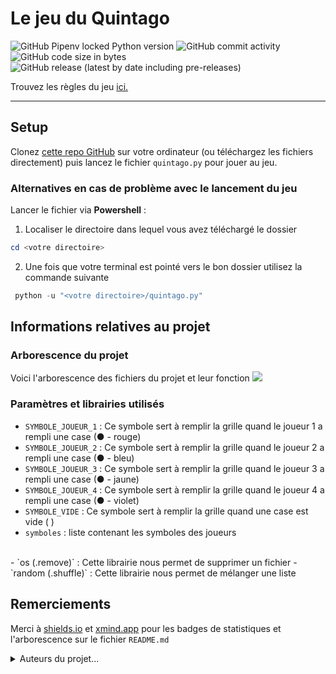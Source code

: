 # Le jeu du Quintago

<img alt="GitHub Pipenv locked Python version" src="https://img.shields.io/github/pipenv/locked/python-version/Louis2675/Pentago?label=Python"> <img alt="GitHub commit activity" src="https://img.shields.io/github/commit-activity/y/Louis2675/Pentago?color=brightgreen"> <img alt="GitHub code size in bytes" src="https://img.shields.io/github/languages/code-size/Louis2675/Pentago?color=blueviolet"> <img alt="GitHub release (latest by date including pre-releases)" src="https://img.shields.io/github/v/release/Louis2675/Pentago?color=yellow&include_prereleases&label=version">

Trouvez les règles du jeu <a href="https://fr.wikipedia.org/wiki/Pentago">ici.</a>
___

## Setup 

<p>Clonez <a href="https://github.com/Louis2675/Pentago">cette repo GitHub</a> sur votre ordinateur (ou téléchargez les fichiers directement) puis lancez le fichier <code>quintago.py</code> pour jouer au jeu.</p>

### Alternatives en cas de problème avec le lancement du jeu

Lancer le fichier via **Powershell** : 

1. Localiser le directoire dans lequel vous avez téléchargé le dossier 
```powershell
cd <votre directoire>
```
2. Une fois que votre terminal est pointé vers le bon dossier utilisez la commande suivante
```powershell
 python -u "<votre directoire>/quintago.py"
```

## Informations relatives au projet

### Arborescence du projet
Voici l'arborescence des fichiers du projet et leur fonction
<a href='https://www.linkpicture.com/view.php?img=LPic640c98b59034f1961891353'><img src='https://www.linkpicture.com/q/Screenshot-2023-03-11-160405.png' type='image'></a>

### Paramètres et librairies utilisés

- `SYMBOLE_JOUEUR_1` : Ce symbole sert à remplir la grille quand le joueur 1 a rempli une case (● - rouge)
- `SYMBOLE_JOUEUR_2` : Ce symbole sert à remplir la grille quand le joueur 2 a rempli une case (● - bleu)
- `SYMBOLE_JOUEUR_3` : Ce symbole sert à remplir la grille quand le joueur 3 a rempli une case (● - jaune)
- `SYMBOLE_JOUEUR_4` : Ce symbole sert à remplir la grille quand le joueur 4 a rempli une case (● - violet)
- `SYMBOLE_VIDE` : Ce symbole sert à remplir la grille quand une case est vide ( )
- `symboles` : liste contenant les symboles des joueurs
<br>
- `os (.remove)` : Cette librairie nous permet de supprimer un fichier
- `random (.shuffle)` : Cette librairie nous permet de mélanger une liste

## Remerciements

<p> Merci à <a href="shields.io">shields.io</a> et <a href="xmind.app">xmind.app</a> pour les badges de statistiques et l'arborescence sur le fichier <code>README.md</code></p>
<details>
 <Summary>Auteurs du projet...</summary>
	<br>
 <ul>
    <li> <a href="https://github.com/Louis2675">Louis Declerck</a>
    <li> <a href="https://github.com/sp3ymaXx">Maxime Becquaert</a>
 </ul>
</details>


